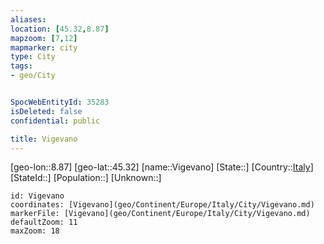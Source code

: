 ```yaml
---
aliases: 
location: [45.32,8.87]
mapzoom: [7,12] 
mapmarker: city 
type: City
tags:
- geo/City


SpocWebEntityId: 35283
isDeleted: false
confidential: public

title: Vigevano
---
```

[geo-lon::8.87]
[geo-lat::45.32]
[name::Vigevano]
[State::]
[Country::[Italy](geo/Continent/Europe/Italy.md)]
[StateId::]
[Population::]
[Unknown::]


```leaflet
id: Vigevano
coordinates: [Vigevano](geo/Continent/Europe/Italy/City/Vigevano.md)
markerFile: [Vigevano](geo/Continent/Europe/Italy/City/Vigevano.md)
defaultZoom: 11 
maxZoom: 18
```


